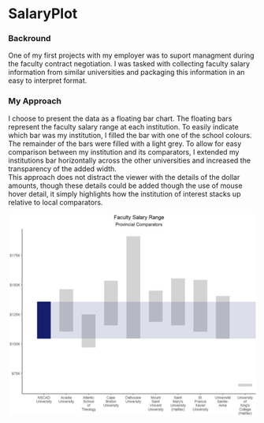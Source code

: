 # SalaryPlot

### Backround
One of my first projects with my employer was to suport managment during the faculty contract negotiation.  I was tasked with collecting faculty salary information from similar universities and packaging this information in an easy to interpret format.

### My Approach
I choose to present the data as a floating bar chart. The floating bars represent the faculty salary range at each institution. To easily indicate which bar was my institution, I filled the bar with one of the school colours. The remainder of the bars were filled with a light grey. To allow for easy comparison between my institution and its comparators, I extended my institutions bar horizontally across the other universities and increased the transparency of the added width.  
This approach does not distract the viewer with the details of the dollar amounts, though these details could be added though the use of mouse hover detail, it simply highlights how the institution of interest stacks up relative to local comparators.

![Example Image](https://github.com/acarmichael20/SalaryPlot/blob/main/FacultySalary.jpg "blah")
     
